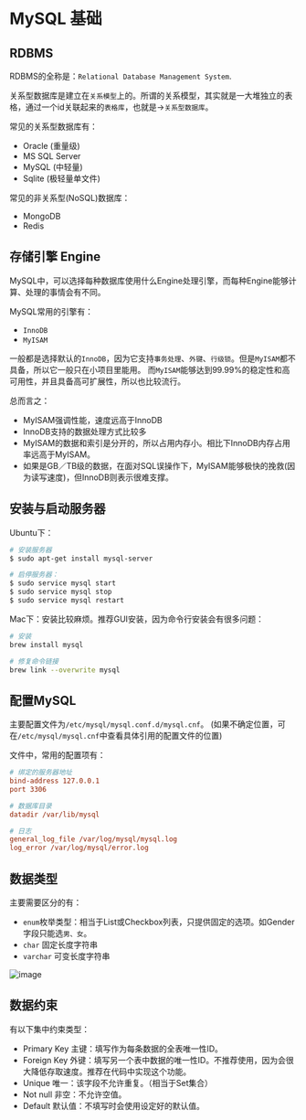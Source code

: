 # MySQL 基础


## RDBMS

RDBMS的全称是：`Relational Database Management System`.

关系型数据库是建立在`关系模型`上的。所谓的关系模型，其实就是一大堆独立的表格，通过一个id关联起来的`表格库`，也就是->`关系型数据库`。

常见的关系型数据库有：
- Oracle (重量级)
- MS SQL Server
- MySQL (中轻量)
- Sqlite (极轻量单文件)

常见的非关系型(NoSQL)数据库：
- MongoDB
- Redis


## 存储引擎 Engine

MySQL中，可以选择每种数据库使用什么Engine处理引擎，而每种Engine能够计算、处理的事情会有不同。

MySQL常用的引擎有：
- `InnoDB`
- `MyISAM`

一般都是选择默认的`InnoDB`，因为它支持`事务处理`、`外键`、`行级锁`。但是`MyISAM`都不具备，所以它一般只在小项目里能用。
而`MyISAM`能够达到99.99%的稳定性和高可用性，并且具备高可扩展性，所以也比较流行。

总而言之：
- MyISAM强调性能，速度远高于InnoDB
- InnoDB支持的数据处理方式比较多
- MyISAM的数据和索引是分开的，所以占用内存小。相比下InnoDB内存占用率远高于MyISAM。
- 如果是GB／TB级的数据，在面对SQL误操作下，MyISAM能够极快的挽救(因为读写速度)，但InnoDB则表示很难支撑。


## 安装与启动服务器

Ubuntu下：
```sh
# 安装服务器
$ sudo apt-get install mysql-server

# 启停服务器：
$ sudo service mysql start
$ sudo service mysql stop
$ sudo service mysql restart
```

Mac下：安装比较麻烦。推荐GUI安装，因为命令行安装会有很多问题：
```sh
# 安装
brew install mysql

# 修复命令链接
brew link --overwrite mysql
```


## 配置MySQL

主要配置文件为`/etc/mysql/mysql.conf.d/mysql.cnf`。
(如果不确定位置，可在`/etc/mysql/mysql.cnf`中查看具体引用的配置文件的位置)

文件中，常用的配置项有：
```ini
# 绑定的服务器地址
bind-address 127.0.0.1
port 3306

# 数据库目录
datadir /var/lib/mysql

# 日志
general_log_file /var/log/mysql/mysql.log
log_error /var/log/mysql/error.log
```


## 数据类型

主要需要区分的有：
- `enum`枚举类型：相当于List或Checkbox列表，只提供固定的选项。如Gender字段只能选`男、女`。
- `char` 固定长度字符串
- `varchar` 可变长度字符串

![image](https://user-images.githubusercontent.com/14041622/48895096-3dce7d00-ee7f-11e8-9990-479464f752ca.png)


## 数据约束

有以下集中约束类型：
- Primary Key 主键：填写作为每条数据的全表唯一性ID。
- Foreign Key 外键：填写另一个表中数据的唯一性ID。不推荐使用，因为会很大降低存取速度。推荐在代码中实现这个功能。
- Unique 唯一：该字段不允许重复。（相当于Set集合）
- Not null 非空：不允许空值。
- Default 默认值：不填写时会使用设定好的默认值。